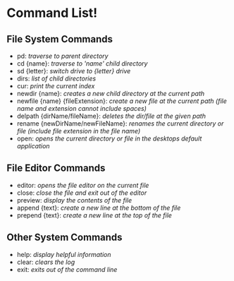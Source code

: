 # Command List!

## **File System Commands**
- pd: *traverse to parent directory*
- cd {name}: *traverse to 'name' child directory*
- sd {letter}: *switch drive to {letter} drive*
- dirs: *list of child directories*
- cur: *print the current index*
- newdir {name}: *creates a new child directory at the current path*
- newfile {name} {fileExtension}: *create a new file at the current path (file name and extension cannot include spaces)*
- delpath {dirName/fileName}: *deletes the dir/file at the given path*
- rename {newDirName/newFileName}: *renames the current directory or file (include file extension in the file name)*
- open: *opens the current directory or file in the desktops default application*


## **File Editor Commands**
- editor: *opens the file editor on the current file*
- close: *close the file and exit out of the editor*
- preview: *display the contents of the file*
- append {text}: *create a new line at the bottom of the file*
- prepend {text}: *create a new line at the top of the file*

## **Other System Commands**
- help: *display helpful information*
- clear: *clears the log*
- exit: *exits out of the command line*
